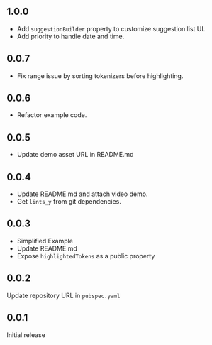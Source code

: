 ## 1.0.0

- Add `suggestionBuilder` property to customize suggestion list UI.
- Add priority to handle date and time.

## 0.0.7

- Fix range issue by sorting tokenizers before highlighting.

## 0.0.6

- Refactor example code.

## 0.0.5

- Update demo asset URL in README.md

## 0.0.4

- Update README.md and attach video demo.
- Get `lints_y` from git dependencies.

## 0.0.3

- Simplified Example
- Update README.md
- Expose `highlightedTokens` as a public property

## 0.0.2

Update repository URL in `pubspec.yaml`

## 0.0.1

Initial release
